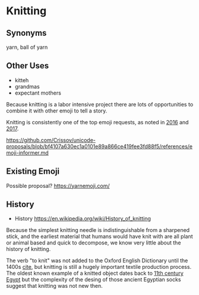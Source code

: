 # Knitting




## Synonyms

yarn, ball of yarn 

## Other Uses
+ kitteh
+ grandmas
+ expectant mothers


Because knitting is a labor intensive project there are lots of opportunities to combine it with other emoji to tell a story. 


Knitting is consistently one of the top emoji requests, as noted in [2016](http://blog.emojipedia.org/top-emoji-requests-2016/) and [2017](http://blog.emojipedia.org/top-emoji-requests-2017/). 


https://github.com/Crissov/unicode-proposals/blob/bf4107a630ec1a0101e89a866ce419fee3fd88f5/references/emoji-informer.md

## Existing Emoji

Possible proposal? https://yarnemoji.com/

## History



+ History https://en.wikipedia.org/wiki/History_of_knitting


Because the simplest knitting needle is indistinguishable from a sharpened stick, and the earliest material that humans would have knit with are all plant or animal based and quick to decompose, we know very little about the history of knitting.

The verb "to knit" was not added to the Oxford English Dictionary until the 1400s [cite](http://www.knitty.com/ISSUEspring06/FEAThistory101.html), but knitting is still a hugely important textile production process. 
The oldest known example of a knitted object dates back to [11th century Egypt](https://en.wikipedia.org/wiki/History_of_knitting#cite_note-2) but the complexity of the desing of those ancient Egyptian socks suggest that knitting was not new then. 
